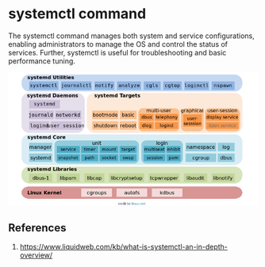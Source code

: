 # systemctl command 

The systemctl command manages both system and service configurations, enabling administrators to manage the OS and control the status of services. Further, systemctl is useful for troubleshooting and basic performance tuning.

![plot](./images/systemd.png)

## References
1. <https://www.liquidweb.com/kb/what-is-systemctl-an-in-depth-overview/>